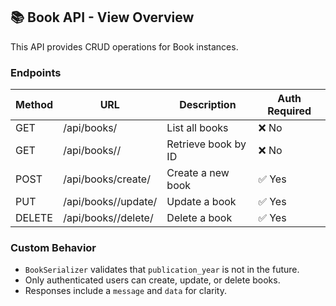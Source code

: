 ## 📚 Book API - View Overview

This API provides CRUD operations for Book instances.

### Endpoints

| Method | URL                        | Description                  | Auth Required |
|--------|----------------------------|------------------------------|----------------|
| GET    | /api/books/                | List all books               | ❌ No          |
| GET    | /api/books/<id>/           | Retrieve book by ID          | ❌ No          |
| POST   | /api/books/create/         | Create a new book            | ✅ Yes         |
| PUT    | /api/books/<id>/update/    | Update a book                | ✅ Yes         |
| DELETE | /api/books/<id>/delete/    | Delete a book                | ✅ Yes         |

### Custom Behavior

- `BookSerializer` validates that `publication_year` is not in the future.
- Only authenticated users can create, update, or delete books.
- Responses include a `message` and `data` for clarity.

